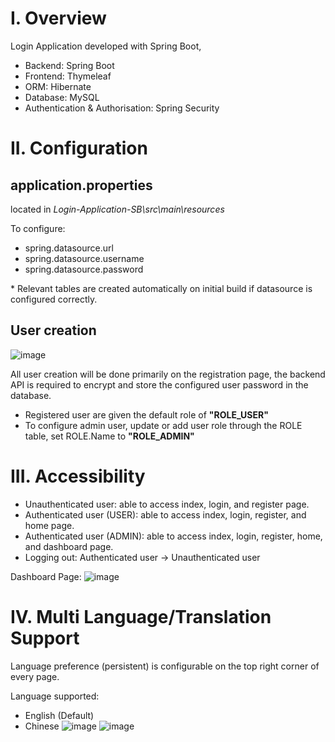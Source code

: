# I. Overview
Login Application developed with Spring Boot,

- Backend: Spring Boot
- Frontend: Thymeleaf
- ORM: Hibernate
- Database: MySQL
- Authentication & Authorisation: Spring Security

# II. Configuration
## application.properties
located in _Login-Application-SB\src\main\resources_

To configure:
- spring.datasource.url
- spring.datasource.username
- spring.datasource.password

\* Relevant tables are created automatically on initial build if datasource is configured correctly.

## User creation
![image](https://github.com/leongjinghao/Login-Application-SB/assets/73938217/e0892391-8b3c-4492-bffd-9f6c917caa90)

All user creation will be done primarily on the registration page, the backend API is required to encrypt and store the configured user password in the database.
- Registered user are given the default role of **"ROLE_USER"**
- To configure admin user, update or add user role through the ROLE table, set ROLE.Name to **"ROLE_ADMIN"**

# III. Accessibility
- Unauthenticated user: able to access index, login, and register page.
- Authenticated user (USER): able to access index, login, register, and home page.
- Authenticated user (ADMIN): able to access index, login, register, home, and dashboard page.
- Logging out: Authenticated user -> Unauthenticated user

Dashboard Page:
![image](https://github.com/leongjinghao/Login-Application-SB/assets/73938217/2e178126-3a1c-4893-8e81-86de0033bfc9)

# IV. Multi Language/Translation Support
Language preference (persistent) is configurable on the top right corner of every page.

Language supported:
- English (Default)
- Chinese
![image](https://github.com/leongjinghao/Login-Application-SB/assets/73938217/f3a7a1ff-6d79-4aa9-969c-1e403c2caac2)
![image](https://github.com/leongjinghao/Login-Application-SB/assets/73938217/2eb1fea8-ba6f-4779-9b52-b97186dc3214)
